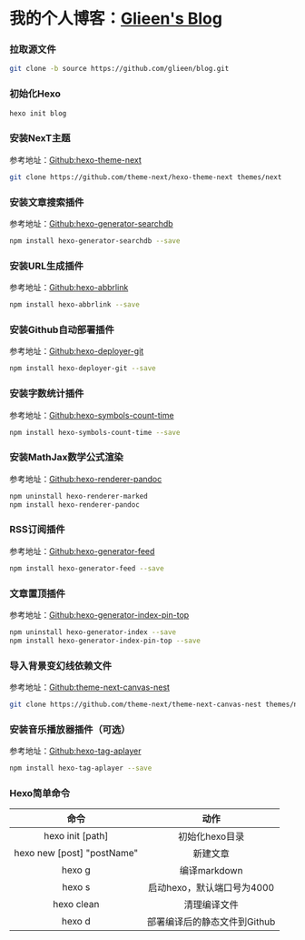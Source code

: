 # 我的个人博客：[Glieen's Blog](https://glieen.cn)


### 拉取源文件

```bash
git clone -b source https://github.com/glieen/blog.git
```

### 初始化Hexo

```bash
hexo init blog
```

### 安装NexT主题

参考地址：[Github:hexo-theme-next](https://github.com/theme-next/hexo-theme-next)

```bash
git clone https://github.com/theme-next/hexo-theme-next themes/next
```

### 安装文章搜索插件

参考地址：[Github:hexo-generator-searchdb](https://github.com/theme-next/hexo-generator-searchdb)

```bash
npm install hexo-generator-searchdb --save
```

### 安装URL生成插件

参考地址：[Github:hexo-abbrlink](https://github.com/rozbo/hexo-abbrlink)

```bash
npm install hexo-abbrlink --save
```

### 安装Github自动部署插件

参考地址：[Github:hexo-deployer-git](https://github.com/hexojs/hexo-deployer-git)

```bash
npm install hexo-deployer-git --save
```

### 安装字数统计插件

参考地址：[Github:hexo-symbols-count-time](https://github.com/theme-next/hexo-symbols-count-time)

```bash
npm install hexo-symbols-count-time --save
```

### 安装MathJax数学公式渲染

参考地址：[Github:hexo-renderer-pandoc](https://github.com/wzpan/hexo-renderer-pandoc)

```bash
npm uninstall hexo-renderer-marked
npm install hexo-renderer-pandoc
```

### RSS订阅插件

参考地址：[Github:hexo-generator-feed](https://github.com/hexojs/hexo-generator-feed)

```bash
npm install hexo-generator-feed --save
```

### 文章置顶插件

参考地址：[Github:hexo-generator-index-pin-top](https://github.com/netcan/hexo-generator-index-pin-top)

```bash
npm uninstall hexo-generator-index --save
npm install hexo-generator-index-pin-top --save
```

### 导入背景变幻线依赖文件

参考地址：[Github:theme-next-canvas-nest](https://github.com/theme-next/theme-next-canvas-nest)

```bash
git clone https://github.com/theme-next/theme-next-canvas-nest themes/next/source/lib/canvas-nest
```

### 安装音乐播放器插件（可选）

参考地址：[Github:hexo-tag-aplayer](https://github.com/MoePlayer/hexo-tag-aplayer)

```bash
npm install hexo-tag-aplayer --save
```

### Hexo简单命令

|            命令            |             动作             |
| :------------------------: | :--------------------------: |
|      hexo init [path]      |        初始化hexo目录        |
| hexo new [post] "postName" |           新建文章           |
|           hexo g           |         编译markdown         |
|           hexo s           |  启动hexo，默认端口号为4000  |
|         hexo clean         |         清理编译文件         |
|           hexo d           | 部署编译后的静态文件到Github |

